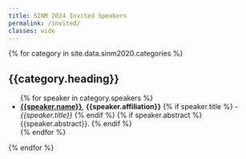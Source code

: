 ```yaml
---
title: SINM 2024 Invited Speakers
permalink: /invited/
classes: wide
---
```

{% for category in site.data.sinm2020.categories %}
  <h2>{{category.heading}}</h2>
  <ul>
  {% for speaker in category.speakers %}
    <li><strong><a href="{{speaker.url}}">{{speaker.name}}</a></strong>, <strong>{{speaker.affiliation}}</strong>
    {% if speaker.title %}
    - <em>{{speaker.title}}</em>
    {% endif %}
    {% if speaker.abstract %}
      <br>
      {{speaker.abstract}}.
    {% endif %}
    </li>
  {% endfor %} 
  </ul>
{% endfor %}


